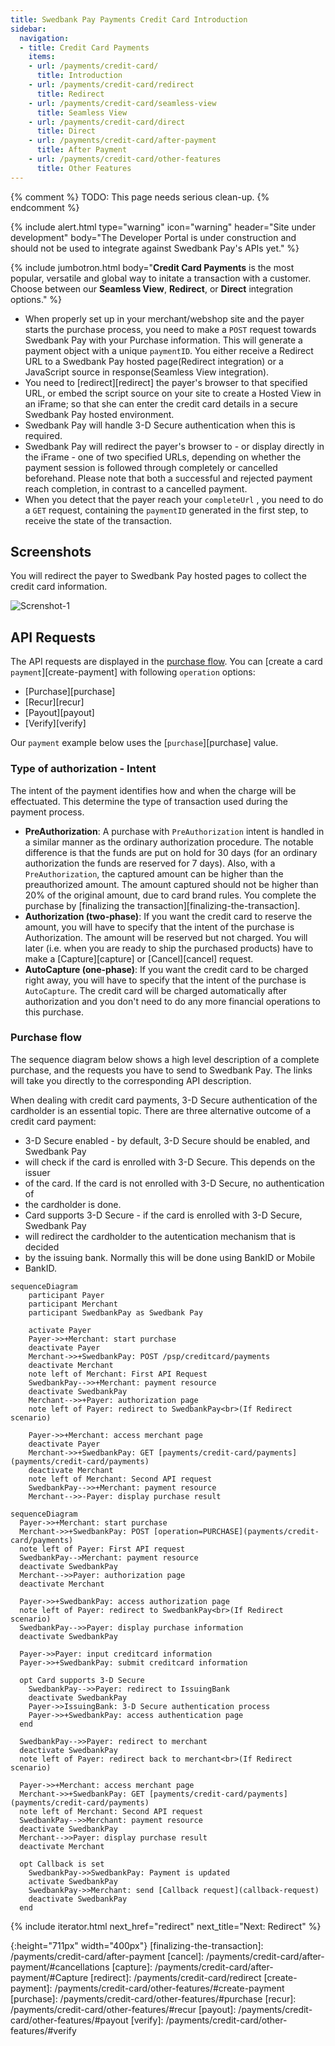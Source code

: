 ```yaml
---
title: Swedbank Pay Payments Credit Card Introduction
sidebar:
  navigation:
  - title: Credit Card Payments
    items:
    - url: /payments/credit-card/
      title: Introduction
    - url: /payments/credit-card/redirect
      title: Redirect
    - url: /payments/credit-card/seamless-view
      title: Seamless View
    - url: /payments/credit-card/direct
      title: Direct
    - url: /payments/credit-card/after-payment
      title: After Payment
    - url: /payments/credit-card/other-features
      title: Other Features
---
```


{% comment %}
TODO: This page needs serious clean-up.
{% endcomment %}

{% include alert.html type="warning"
                      icon="warning"
                      header="Site under development"
                      body="The Developer Portal is under construction and should not be used to integrate against Swedbank Pay's APIs yet." %}

{% include jumbotron.html body="**Credit Card Payments** is the most popular,
versatile and global way to initate a transaction with a customer. Choose
between our **Seamless View**, **Redirect**, or **Direct** integration options." %}

* When properly set up in your merchant/webshop site and the payer starts the
purchase process, you need to make a `POST` request towards Swedbank Pay with
your Purchase information. This will generate a payment object with a unique
`paymentID`. You either receive a Redirect URL to a Swedbank Pay hosted
page(Redirect integration) or a JavaScript source in
response(Seamless View integration).
* You need to [redirect][redirect] the payer's browser to that specified URL,
or embed the script source on your site to create a Hosted View in an iFrame;
so that she can enter the credit card details in a secure Swedbank Pay hosted
environment.
* Swedbank Pay will handle 3-D Secure authentication when this is required.
* Swedbank Pay will redirect the payer's browser to - or display directly in
the iFrame - one of two specified URLs, depending on whether the payment session
 is followed through completely or cancelled beforehand. Please note that both a
  successful and rejected payment reach completion, in contrast to a cancelled
  payment.
* When you detect that the payer reach your `completeUrl` , you need to do a
`GET` request, containing the `paymentID` generated in the first step, to
receive the state of the transaction.

## Screenshots

You will redirect the payer to Swedbank Pay hosted pages to collect the credit
card information.

![Screnshot-1]

## API Requests

The API requests are displayed in the [purchase flow](#purchase-flow).
You can [create a card `payment`][create-payment] with following `operation`
options:

* [Purchase][purchase]
* [Recur][recur]
* [Payout][payout]
* [Verify][verify]

Our `payment` example below uses the [`purchase`][purchase] value.

### Type of authorization - Intent

The intent of the payment identifies how and when the charge will be
effectuated. This determine the type of transaction used during the payment
process.

* **PreAuthorization**: A purchase with `PreAuthorization` intent is handled in
a similar manner as the ordinary authorization procedure. The notable difference
 is that the funds are put on hold for 30 days (for an ordinary authorization
the funds are reserved for 7 days). Also, with a `PreAuthorization`, the
captured amount can be higher than the preauthorized amount. The amount captured
 should not be higher than 20% of the original amount, due to card brand rules.
 You complete the purchase by
[finalizing the transaction][finalizing-the-transaction].
* **Authorization (two-phase)**: If you want the credit card to reserve the
amount, you will have to specify that the intent of the purchase is
Authorization. The amount will be reserved but not charged. You will later
(i.e. when you are ready to ship the purchased products) have to make a
[Capture][capture] or [Cancel][cancel] request.
* **AutoCapture (one-phase)**:  If you want the credit card to be charged right
away, you will have to specify that the intent of the purchase is `AutoCapture`.
 The credit card will be charged automatically after authorization and you don't
  need to do any more financial operations to this purchase.

### Purchase flow

The sequence diagram below shows a high level description of a complete
purchase, and the requests you have to send to Swedbank Pay. The links will
take you directly to the corresponding API description.

When dealing with credit card payments, 3-D Secure authentication of the
cardholder is an essential topic. There are three alternative outcome of a
credit card payment:

* 3-D Secure enabled - by default, 3-D Secure should be enabled, and Swedbank Pay
* will check if the card is enrolled with 3-D Secure. This depends on the issuer
* of the card. If the card is not enrolled with 3-D Secure, no authentication of
* the cardholder is done.
* Card supports 3-D Secure - if the card is enrolled with 3-D Secure, Swedbank Pay
* will redirect the cardholder to the autentication mechanism that is decided
* by the issuing bank. Normally this will be done using BankID or Mobile
* BankID.

```mermaid
sequenceDiagram
    participant Payer
    participant Merchant
    participant SwedbankPay as Swedbank Pay

    activate Payer
    Payer->>+Merchant: start purchase
    deactivate Payer
    Merchant->>+SwedbankPay: POST /psp/creditcard/payments
    deactivate Merchant
    note left of Merchant: First API Request
    SwedbankPay-->>+Merchant: payment resource
    deactivate SwedbankPay
    Merchant-->>+Payer: authorization page
    note left of Payer: redirect to SwedbankPay<br>(If Redirect scenario)

    Payer->>+Merchant: access merchant page
    deactivate Payer
    Merchant->>+SwedbankPay: GET [payments/credit-card/payments](payments/credit-card/payments)
    deactivate Merchant
    note left of Merchant: Second API request
    SwedbankPay-->>+Merchant: payment resource
    Merchant-->>-Payer: display purchase result
```

```mermaid
sequenceDiagram
  Payer->>+Merchant: start purchase
  Merchant->>+SwedbankPay: POST [operation=PURCHASE](payments/credit-card/payments)
  note left of Payer: First API request
  SwedbankPay-->Merchant: payment resource
  deactivate SwedbankPay
  Merchant-->>Payer: authorization page
  deactivate Merchant

  Payer->>+SwedbankPay: access authorization page
  note left of Payer: redirect to SwedbankPay<br>(If Redirect scenario)
  SwedbankPay-->>Payer: display purchase information
  deactivate SwedbankPay

  Payer->>Payer: input creditcard information
  Payer->>+SwedbankPay: submit creditcard information
  
  opt Card supports 3-D Secure
    SwedbankPay-->>Payer: redirect to IssuingBank
    deactivate SwedbankPay
    Payer->>IssuingBank: 3-D Secure authentication process
    Payer->>+SwedbankPay: access authentication page
  end
  
  SwedbankPay-->>Payer: redirect to merchant
  deactivate SwedbankPay
  note left of Payer: redirect back to merchant<br>(If Redirect scenario)
  
  Payer->>+Merchant: access merchant page
  Merchant->>+SwedbankPay: GET [payments/credit-card/payments](payments/credit-card/payments)
  note left of Merchant: Second API request
  SwedbankPay-->>Merchant: payment resource
  deactivate SwedbankPay
  Merchant-->>Payer: display purchase result
  deactivate Merchant

  opt Callback is set
    SwedbankPay->>SwedbankPay: Payment is updated
    activate SwedbankPay
    SwedbankPay->>Merchant: send [Callback request](callback-request)
    deactivate SwedbankPay
  end
```

{% include iterator.html  next_href="redirect" next_title="Next: Redirect" %}

[Screnshot-1]: /assets/img/creditcard-image-1.png
{:height="711px" width="400px"}
[finalizing-the-transaction]: /payments/credit-card/after-payment
[cancel]: /payments/credit-card/after-payment/#cancellations
[capture]: /payments/credit-card/after-payment/#Capture
[redirect]: /payments/credit-card/redirect
[create-payment]: /payments/credit-card/other-features/#create-payment
[purchase]: /payments/credit-card/other-features/#purchase
[recur]: /payments/credit-card/other-features/#recur
[payout]: /payments/credit-card/other-features/#payout
[verify]: /payments/credit-card/other-features/#verify
